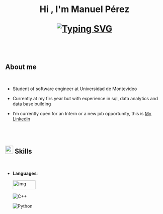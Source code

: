 
<h1 align="center"><b>Hi , I'm Manuel Pérez </b>
<!--  -->

</br>
 
<p align="center">
  <a href="https://git.io/typing-svg"><img src="https://readme-typing-svg.demolab.com?font=Time+New+Roman&color=cyan&size=25&center=true&vCenter=true&width=600&height=100&lines=Software+engineer+student%2C+;Data+analysis+%7C+Data+base+building+%7C+SQL;Active+Learner%2FResearcher;Love+challenges+and+to+learn+new+stuff" alt="Typing SVG" /></a>
</p>


<br>



	
##  **About me**



<br>

- Student of software engineer at Universidad de Montevideo

- Currently at my firs year but with experience in sql, data analytics and data base building

- I’m currently open for an Intern or a new job opportunity, this is [My Linkedin](linkedin.com/in/manuel-pérez-2713b2244)

<br><br>


## <img src="https://media2.giphy.com/media/QssGEmpkyEOhBCb7e1/giphy.gif?cid=ecf05e47a0n3gi1bfqntqmob8g9aid1oyj2wr3ds3mg700bl&rid=giphy.gif" width ="25"><b> Skills</b>
<br>

<p align="center">

- **Languages**:

  <img src="https://github.com/mperez14ang/mperez14ang/assets/146390467/49c0fb8a-3ca1-4f70-888d-abe1368f1272" alt="img" style="width:72px; height:28px;">
    
    ![C++](https://img.shields.io/badge/C++%20-%2300599C.svg?style=for-the-badge&logo=c%2B%2B&logoColor=white)
  
    ![Python](https://img.shields.io/badge/Python%20-%2314354C.svg?style=for-the-badge&logo=python&logoColor=white)

